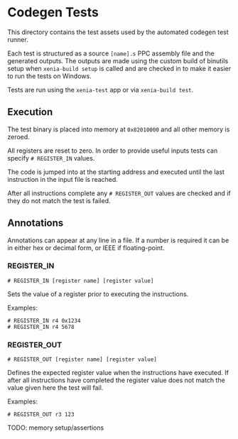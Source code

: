 # Codegen Tests

This directory contains the test assets used by the automated codegen test
runner.

Each test is structured as a source `[name].s` PPC assembly file and the
generated outputs. The outputs are made using the custom build of binutils
setup when `xenia-build setup` is called and are checked in to make it easier
to run the tests on Windows.

Tests are run using the `xenia-test` app or via `xenia-build test`.

## Execution

The test binary is placed into memory at `0x82010000` and all other memory is
zeroed.

All registers are reset to zero. In order to provide useful inputs tests can
specify `# REGISTER_IN` values.

The code is jumped into at the starting address and executed until the last
instruction in the input file is reached.

After all instructions complete any `# REGISTER_OUT` values are checked and if
they do not match the test is failed.

## Annotations

Annotations can appear at any line in a file. If a number is required it can
be in either hex or decimal form, or IEEE if floating-point.

### REGISTER_IN

```
# REGISTER_IN [register name] [register value]
```

Sets the value of a register prior to executing the instructions.

Examples:
```
# REGISTER_IN r4 0x1234
# REGISTER_IN r4 5678
```

### REGISTER_OUT

```
# REGISTER_OUT [register name] [register value]
```

Defines the expected register value when the instructions have executed.
If after all instructions have completed the register value does not match
the value given here the test will fail.

Examples:
```
# REGISTER_OUT r3 123
```

TODO: memory setup/assertions
